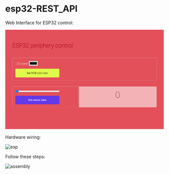 # esp32-REST_API

Web Interface for ESP32 control:

![web](web_interface.PNG)


Hardware wiring:

![esp](esp.jpg)

Follow these steps:

![assembly](https://user-images.githubusercontent.com/85460283/199716977-d212d03a-50b4-4cee-9fca-b8ade1794599.png)

